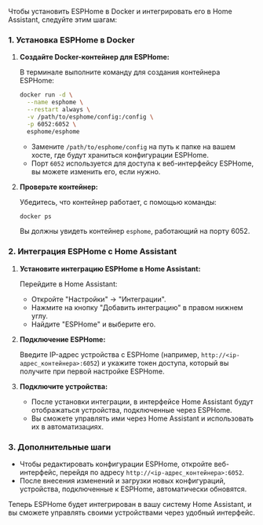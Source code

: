 Чтобы установить ESPHome в Docker и интегрировать его в Home Assistant, следуйте этим шагам:

### 1. Установка ESPHome в Docker

1. **Создайте Docker-контейнер для ESPHome:**

   В терминале выполните команду для создания контейнера ESPHome:

   ```bash
   docker run -d \
     --name esphome \
     --restart always \
     -v /path/to/esphome/config:/config \
     -p 6052:6052 \
     esphome/esphome
   ```

   - Замените `/path/to/esphome/config` на путь к папке на вашем хосте, где будут храниться конфигурации ESPHome.
   - Порт `6052` используется для доступа к веб-интерфейсу ESPHome, вы можете изменить его, если нужно.

2. **Проверьте контейнер:**

   Убедитесь, что контейнер работает, с помощью команды:

   ```bash
   docker ps
   ```

   Вы должны увидеть контейнер `esphome`, работающий на порту 6052.

### 2. Интеграция ESPHome с Home Assistant

1. **Установите интеграцию ESPHome в Home Assistant:**
   
   Перейдите в Home Assistant:
   - Откройте "Настройки" -> "Интеграции".
   - Нажмите на кнопку "Добавить интеграцию" в правом нижнем углу.
   - Найдите "ESPHome" и выберите его.

2. **Подключение ESPHome:**

   Введите IP-адрес устройства с ESPHome (например, `http://<ip-адрес_контейнера>:6052`) и укажите токен доступа, который вы получите при первой настройке ESPHome.

3. **Подключите устройства:**
   - После установки интеграции, в интерфейсе Home Assistant будут отображаться устройства, подключенные через ESPHome.
   - Вы сможете управлять ими через Home Assistant и использовать их в автоматизациях.

### 3. Дополнительные шаги

- Чтобы редактировать конфигурации ESPHome, откройте веб-интерфейс, перейдя по адресу `http://<ip-адрес_контейнера>:6052`.
- После внесения изменений и загрузки новых конфигураций, устройства, подключенные к ESPHome, автоматически обновятся.

Теперь ESPHome будет интегрирован в вашу систему Home Assistant, и вы сможете управлять своими устройствами через удобный интерфейс.